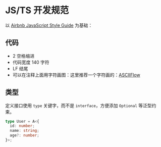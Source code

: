 # JS/TS 开发规范

以 [Airbnb JavaScript Style Guide](https://github.com/airbnb/javascript) 为基础：

## 代码

- 2 空格缩进
- 代码宽度 140 字符
- LF 结尾
- 可以在注释上面用字符画图：这里推荐一个字符画的：[ASCIIFlow](https://asciiflow.com/#/)

## 类型

定义接口使用 `type` 关键字，而不是 `interface`，方便添加 `Optional` 等泛型约束。

```typescript
type User = A<{
  id: number;
  name: string;
  age?: number;
}>;
```
